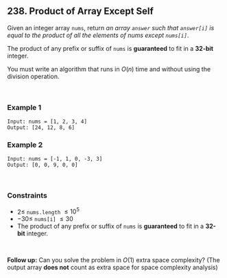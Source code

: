 ## 238. Product of Array Except Self

Given an integer array `nums`, return _an array `answer` such that `answer[i]` is equal to the product of all the elements of nums except `nums[i]`_.

The product of any prefix or suffix of `nums` is **guaranteed** to fit in a **32-bit** integer.

You must write an algorithm that runs in $O(n)$ time and without using the division operation.

<br>

### Example 1

```
Input: nums = [1, 2, 3, 4]
Output: [24, 12, 8, 6]
```

### Example 2

```
Input: nums = [-1, 1, 0, -3, 3]
Output: [0, 0, 9, 0, 0]
```

<br>

### Constraints

- $2 \leqslant$ `nums.length` $\leqslant 10^5$
- $-30 \leqslant$ `nums[i]` $\leqslant 30$
- The product of any prefix or suffix of `nums` is **guaranteed** to fit in a **32-bit** integer.

<br>

**Follow up:** Can you solve the problem in $O(1)$ extra space complexity? (The output array **does not** count as extra space for space complexity analysis)
